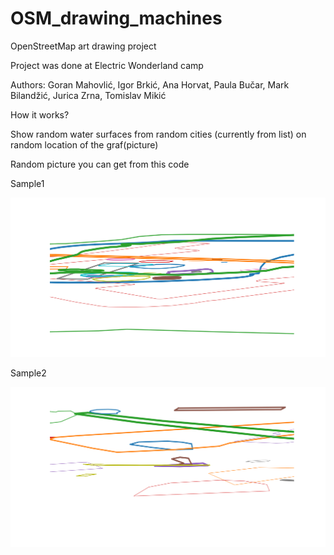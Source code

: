 # OSM_drawing_machines

OpenStreetMap art drawing project

Project was done at Electric Wonderland camp

Authors: Goran Mahovlić, Igor Brkić, Ana Horvat, Paula Bučar, Mark Bilandžić, Jurica Zrna, Tomislav Mikić

How it works?
 
Show random water surfaces from random cities (currently from list) on random location of the graf(picture)

Random picture you can get from this code

Sample1

![Sample1](https://github.com/goran-mahovlic/OSM_drawing_machines/blob/master/pic/Figure_1.png)

Sample2

![Sample2](https://github.com/goran-mahovlic/OSM_drawing_machines/blob/master/pic/Figure_2.png)
